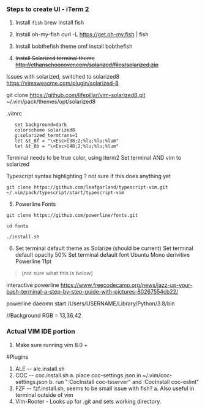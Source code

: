 ### Steps to create UI - iTerm 2

1. Install `fish`
  brew install fish
  
2. Install oh-my-fish
  curl -L https://get.oh-my.fish | fish
 
3. Install bobthefish theme
  omf install bobthefish
  
4. ~~Install Solarized terminal theme~~
  ~~http://ethanschoonover.com/solarized/files/solarized.zip~~
  
  Issues with solarized, switched to solarized8 
  https://vimawesome.com/plugin/solarized-8
  
  git clone https://github.com/lifepillar/vim-solarized8.git ~/.vim/pack/themes/opt/solarized8
  
  
 .vimrc
```   
   set background=dark
   colorscheme solarized8
   g:solarized_termtrans=1
   let &t_8f = "\<Esc>[38;2;%lu;%lu;%lum"
   let &t_8b = "\<Esc>[48;2;%lu;%lu;%lum"
 ```
  
  Terminal needs to be true color, using iterm2
  Set terminal AND vim to solarized
  
Typescript syntax highlighting ? not sure if this does anything yet

`git clone https://github.com/leafgarland/typescript-vim.git ~/.vim/pack/typescript/start/typescript-vim`

5. Powerline Fonts
  
  `git clone https://github.com/powerline/fonts.git`
  
  `cd fonts`
  
  `./install.sh`
  
6. Set terminal default theme as Solarize (should be current)
   Set terminal default opacity 50%
   Set terminal default font Ubuntu Mono derivitive Powerline 11pt
   
   
 > (not sure what this is below)  
 
interactive powerline https://www.freecodecamp.org/news/jazz-up-your-bash-terminal-a-step-by-step-guide-with-pictures-80267554cb22/

powerline daeomn start /Users/USERNAME/Library/Python/3.8/bin

//Background RGB = 13,36,42

### Actual VIM IDE portion

1. Make sure running vim 8.0 + 

#Plugins 
  1. ALE -- ale.install.sh
  2. COC -- coc.install.sh
    a. place coc-settings.json in ~/.vim/coc-settings.json
    b. run ":CocInstall coc-tsserver" and :CocInstall coc-eslint"
  3. FZF -- fzf.install.sh, seems to be small issue with fish?
    a. Also useful in terminal outside of vim
  4. Vim-Rooter - Looks up for .git and sets working directory.
